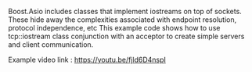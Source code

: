 Boost.Asio includes classes that implement iostreams on top of sockets. These hide away the complexities associated with endpoint resolution, protocol independence, etc
This example code shows how to use tcp::iostream class conjunction with an acceptor to create simple servers and client communication.

Example video link : https://youtu.be/fjld6D4nspI
